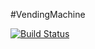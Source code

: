 #VendingMachine

[![Build Status](https://travis-ci.com/sandisomadayi/VendingMachine.svg?branch=master)](https://travis-ci.com/sandisomadayi/VendingMachine)
